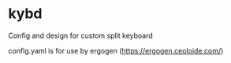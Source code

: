 # kybd
Config and design for custom split keyboard

config.yaml is for use by ergogen (https://ergogen.ceoloide.com/)
